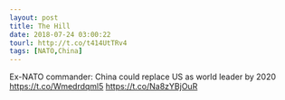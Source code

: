 ```yaml
---
layout: post
title: The Hill
date: 2018-07-24 03:00:22
tourl: http://t.co/t414UtTRv4
tags: [NATO,China]
---
```

Ex-NATO commander: China could replace US as world leader by 2020 https://t.co/Wmedrdqml5 https://t.co/Na8zYBjOuR